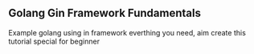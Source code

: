 ## Golang Gin Framework Fundamentals

Example golang using in framework everthing you need, aim create this tutorial special for beginner
